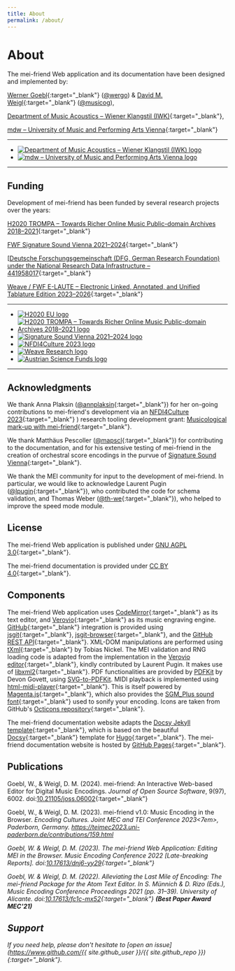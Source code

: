 ```yaml
---
title: About
permalink: /about/
---
```


# About

The mei-friend Web application and its documentation have been designed and implemented by:

[Werner Goebl](https://iwk.mdw.ac.at/goebl/){:target="_blank"} ([@wergo](https://github.com/wergo)) & 
[David M. Weigl](https://iwk.mdw.ac.at/david-weigl/){:target="_blank"} ([@musicog](https://github.com/musicog)), 

[Department of Music Acoustics &ndash; Wiener Klangstil (IWK)](https://iwk.mdw.ac.at/){:target="_blank"}, 

[mdw &ndash; University of Music and Performing Arts Vienna](https://www.mdw.ac.at/){:target="_blank"}

<hr/>
<div>
    <ul class="logos">
        <li class="logo">
            <a href="https://iwk.mdw.ac.at" target="_blank">
                <img src="../assets/img/IWK-logo.svg" alt="Department of Music Acoustics &ndash; Wiener Klangstil (IWK) logo"/>
            </a>
        </li>
        <li class="logo">
            <a href="https://www.mdw.ac.at" target="_blank">
                <img src="../assets/img/mdw-logo.svg" alt="mdw &ndash; University of Music and Performing Arts Vienna logo" />
            </a>
        </li>
    </ul>
</div>
<hr/>

## Funding

Development of mei-friend has been funded by several research projects over the years:

[H2020 TROMPA &ndash; Towards Richer Online Music Public-domain Archives 2018&ndash;2021](https://iwk.mdw.ac.at/h2020-trompa/){:target="_blank"}

[FWF Signature Sound Vienna 2021&ndash;2024](https://iwk.mdw.ac.at/signature-sound-vienna/){:target="_blank"}

[[Deutsche Forschungsgemeinschaft (DFG, German Research Foundation) under the National Research Data Infrastructure – 441958017](https://nfdi4culture.de/){:target="_blank"}

[Weave / FWF E-LAUTE &ndash; Electronic Linked, Annotated, and Unified Tablature Edition 2023&ndash;2026](https://iwk.mdw.ac.at/e-laute/){:target="_blank"}


<hr/>

<div>
    <ul class="logos">
        <li class="logo">
            <a href="http://ec.europa.eu/programmes/horizon2020/en">
                <img src="../assets/img/Flag_of_Europe.svg" alt="H2020 EU logo" />
            </a>
        </li>
        <li class="logo wide">
            <a href="https://trompamusic.eu" target="_blank">
                <img src="../assets/img/TROMPA-logo.png" alt="H2020 TROMPA &ndash; Towards Richer Online Music Public-domain Archives 2018&ndash;2021 logo" />
            </a>
        </li>
        <li class="logo wide tall">
            <a href="https://iwk.mdw.ac.at/signature-sound-vienna" target="_blank">
                <img src="../assets/img/signature-sound-light.png" alt="Signature Sound Vienna 2021&ndash;2024 logo" />
            </a>
        </li>
        <li class="logo">
            <a href="https://nfdi4culture.de" target="_blank">
                <img src="../assets/img/NFDI4C.svg" alt="NFDI4Culture 2023 logo" />
            </a>
        </li>
        <li class="logo">
            <a href="https://nfdi4culture.de" target="_blank">
                <img src="../assets/img/Weave.svg" alt="Weave Research logo" />
            </a>
        </li>
        <li class="logo wide">
            <a href="https://www.fwf.ac.at" target="_blank">
                <img src="../assets/img/fwf-logo.jpg" alt="Austrian Science Funds logo" />
            </a>
        </li>
    </ul>
</div>
<hr/>


## Acknowledgments

We thank Anna Plaksin ([@annplaksin](https://github.com/annplaksin){:target="_blank"}) for her on-going contributions to mei-friend's development via an [NFDI4Culture 2023](https://nfdi4culture.de/){:target="_blank"} ) research tooling development grant: [Musicological mark-up with mei-friend](https://nfdi4culture.de/news-events/news/2nd-forum-further-development-of-research-tools-data-services-report.html){:target="_blank"}.

We thank Matthäus Pescoller ([@mapscl](https://github.com/mapscl){:target="_blank"}) for contributing to the documentation, and for his extensive testing of mei-friend in the creation of orchestral score encodings in the purvue of [Signature Sound Vienna](https://github.com/signature-sound-vienna){:target="_blank"}.

We thank the MEI community for input to the development of mei-friend. 
In particular, we would like to acknowledge Laurent Pugin ([@lpugin](https://github.com/lpugin){:target="_blank"}), who contributed the code for schema validation, and 
Thomas Weber ([@th-we](https://github.com/th-we){:target="_blank"}), who helped to improve the speed mode module.

## License

The mei-friend Web application is published under [GNU AGPL 3.0](https://github.com/mei-friend/mei-friend/blob/main/LICENSE){:target="_blank"}. 

The mei-friend documentation is provided under [CC BY 4.0](http://creativecommons.org/licenses/by/4.0/){:target="_blank"}.


## Components

The mei-friend Web application uses [CodeMirror](https://codemirror.net){:target="_blank"} as its text editor, and [Verovio](https://www.verovio.org){:target="_blank"} as its music engraving engine. [GitHub](https://github.org){:target="_blank"} integration is provided using [jsgit](https://github.com/creationix/jsgit){:target="_blank"}, [jsgit-browser](https://github.com/LivelyKernel/js-git-browser){:target="_blank"}, and the [GitHub REST API](https://docs.github.com/en/rest){:target="_blank"}. XML-DOM manipulations are performed using [tXml](https://github.com/TobiasNickel/tXml){:target="_blank"} by Tobias Nickel. The MEI validation and RNG loading code is adapted from the implementation in the [Verovio editor](https://editor.verovio.org){:target="_blank"}, kindly contributed by Laurent Pugin. It makes use of [libxml2](https://gitlab.gnome.org/GNOME/libxml2/){:target="_blank"}. PDF functionalities are provided by [PDFKit](https://github.com/foliojs/pdfkit) by Devon Govett, using [SVG-to-PDFKit](https://github.com/alafr/SVG-to-PDFKit). MIDI playback is implemented using [html-midi-player](https://github.com/cifkao/html-midi-player){:target="_blank"}. This is itself powered by [Magenta.js](https://github.com/magenta/magenta-js/tree/master/music/){:target="_blank"}, which also provides the [SGM_Plus sound font](https://storage.googleapis.com/magentadata/js/soundfonts/sgm_plus/soundfont.json){:target="_blank"} used to sonify your encoding. Icons are taken from GitHub's [Octicons repository](https://github.com/primer/octicons){:target="_blank"}.


The mei-friend documentation website adapts the [Docsy Jekyll template](https://vsoch.github.io/docsy-jekyll/){:target="_blank"}, which is based
on the beautiful [Docsy](https://github.com/google/docsy){:target="_blank"} template for [Hugo](https://gohugo.io/){:target="_blank"}. The mei-friend documentation website is hosted by [GitHub Pages](https://pages.github.com){:target="_blank"}.

## Publications

<a name="GoeblWeigl-JOSS2024"></a>
Goebl, W., & Weigl, D. M. (2024). mei-friend: An Interactive Web-based Editor for Digital Music Encodings. <em>Journal of Open Source Software</em>, 9(97), 6002. doi:[10.21105/joss.06002](https://doi.org/10.21105/joss.06002){:target="_blank"}

<a name="GoeblWeigl-TEIMEC2023"></a>
Goebl, W., & Weigl, D. M. (2023). mei-friend v1.0: Music Encoding in the Browser. <em>Encoding Cultures. Joint MEC and TEI Conference 2023<7em>, Paderborn, Germany. https://teimec2023.uni-paderborn.de/contributions/159.html

<a name="GoeblWeigl-MEC2022">Goebl, W. & Weigl, D. M. (2023). The mei-friend Web Application: Editing MEI in the Browser. <em>Music Encoding Conference 2022</em> [Late-breaking Reports].
doi:[10.17613/dnj6-yy29](https://doi.org/10.17613/dnj6-yy29){:target="_blank"}

<a name="GoeblWeigl-MEC2021"></a>Goebl, W. & Weigl, D. M. (2022). Alleviating the Last Mile of Encoding: The mei-friend Package for the Atom Text Editor.  In S. Münnich & D. Rizo (Eds.), <em>Music Encoding Conference Proceedings 2021</em> (pp. 31&ndash;39). University of Alicante. 
doi:[10.17613/fc1c-mx52](https://doi.org/10.17613/fc1c-mx52){:target="_blank"} **(Best Paper Award MEC'21)**


## Support

If you need help, please don't hesitate to [open an issue](https://www.github.com/{{ site.github_user }}/{{ site.github_repo }}){:target="_blank"}.

